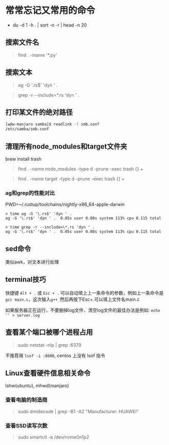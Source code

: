 # 常常忘记又常用的命令

- du -d 1 -h . | sort -n -r | head -n 20

## 搜索文件名

> find . -iname '*.py'

## 搜索文本

> ag -G '\.rs$' 'dyn ' .

> grep -r --include=\*.rs 'dyn ' .

## 打印某文件的绝对路径

```bash
[w@w-manjaro samba]$ readlink -f smb.conf 
/etc/samba/smb.conf
```

## 清理所有node_modules和target文件夹

brew install trash

> find . -name node_modules -type d -prune -exec trash {} +

> find . -name target -type d -prune -exec trash {} +

### ag和grep的性能对比

PWD=~/.rustup/toolchains/nightly-x86_64-apple-darwin

```
> time ag -G '\.rs$' 'dyn ' .
ag -G '\.rs$' 'dyn ' .  0.05s user 0.08s system 113% cpu 0.115 total
```

```
> time grep -r --include=\*.rs 'dyn ' .
ag -G '\.rs$' 'dyn ' .  0.05s user 0.08s system 113% cpu 0.115 total
```

## sed命令

类似awk，对文本进行处理

## terminal技巧

快捷键 `Alt + .` 或 `Esc + .` 可以自动填上上一条命令的参数，例如上一条命令是`gcc main.c`，这次输入`g++ `然后再按下Esc+.可以填上文件名main.c

如果服务器正在运行，不要删掉log文件，清空log文件的最佳办法是例如: `echo '' > server.log`

## 查看某个端口被哪个进程占用

> sudo netstat -nlp | grep :6379

不推荐用 `lsof -i :8080`, centos 上没有 lsof 指令

## Linux查看硬件信息相关命令

lshw(ubuntu), mhwd(manjaro)

### 查看电脑的制造商

> sudo dmidecode | grep -B1 -A2 "Manufacturer: HUAWEI"

### 查看SSD读写次数

> sudo smartctl -a /dev/nvme0n1p2
